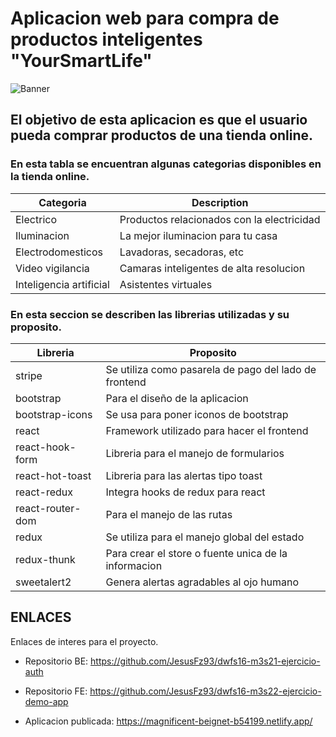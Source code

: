 # Aplicacion web para compra de productos inteligentes "YourSmartLife"

![Banner](/src/assets/Banner.PNG)

## El objetivo de esta aplicacion es que el usuario pueda comprar productos de una tienda online.

### En esta tabla se encuentran algunas categorias disponibles en la tienda online.

| Categoria               | Description                                |
| ----------------------- | ------------------------------------------ |
| Electrico               | Productos relacionados con la electricidad |
| Iluminacion             | La mejor iluminacion para tu casa          |
| Electrodomesticos       | Lavadoras, secadoras, etc                  |
| Video vigilancia        | Camaras inteligentes de alta resolucion    |
| Inteligencia artificial | Asistentes virtuales                       |

### En esta seccion se describen las librerias utilizadas y su proposito.

| Libreria         | Proposito                                             |
| ---------------- | ----------------------------------------------------- |
| stripe           | Se utiliza como pasarela de pago del lado de frontend |
| bootstrap        | Para el diseño de la aplicacion                       |
| bootstrap-icons  | Se usa para poner iconos de bootstrap                 |
| react            | Framework utilizado para hacer el frontend            |
| react-hook-form  | Libreria para el manejo de formularios                |
| react-hot-toast  | Libreria para las alertas tipo toast                  |
| react-redux      | Integra hooks de redux para react                     |
| react-router-dom | Para el manejo de las rutas                           |
| redux            | Se utiliza para el manejo global del estado           |
| redux-thunk      | Para crear el store o fuente unica de la informacion  |
| sweetalert2      | Genera alertas agradables al ojo humano               |

## ENLACES

Enlaces de interes para el proyecto.

- Repositorio BE: https://github.com/JesusFz93/dwfs16-m3s21-ejercicio-auth
- Repositorio FE: https://github.com/JesusFz93/dwfs16-m3s22-ejercicio-demo-app

- Aplicacion publicada: https://magnificent-beignet-b54199.netlify.app/
